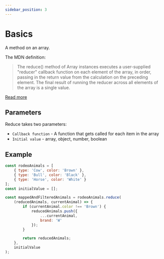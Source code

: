 ```yaml
---
sidebar_position: 3
---
```


# Basics

A method on an array.

The MDN definition:

> The reduce() method of Array instances executes a user-supplied "reducer" callback function on each element of the array, in order, passing in the return value from the calculation on the preceding element. The final result of running the reducer across all elements of the array is a single value.

[Read more](https://developer.mozilla.org/en-US/docs/Web/JavaScript/Reference/Global_Objects/Array/reduce)

## Parameters

Reduce takes two parameters:

-   `Callback function` - A function that gets called for each item in the array
-   `Initial value` - array, object, number, boolean

## Example

```js title="rodeo.js"
const rodeoAnimals = [
    { type: 'Cow', color: 'Brown' },
    { type: 'Bull', color: 'Black' },
    { type: 'Horse', color: 'White' }
];
const initialValue = [];

const mappedAndFilteredAnimals = rodeoAnimals.reduce(
    (reducedAnimals, currentAnimal) => {
        if (currentAnimal.color !== 'Brown') {
            reducedAnimals.push({
                ...currentAnimal,
                brand: 'W'
            });
        }

        return reducedAnimals;
    },
    initialValue
);
```
